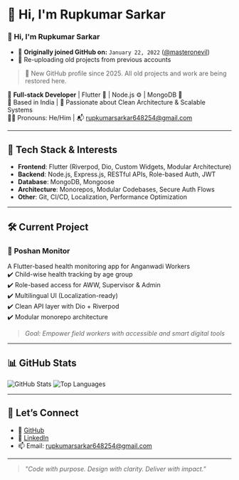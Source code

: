 # 👋 Hi, I'm Rupkumar Sarkar

### 👋 Hi, I'm Rupkumar Sarkar

- 📆 **Originally joined GitHub on:** `January 22, 2022` ([@masteronevil](https://github.com/masteronevil))
- 📂 Re-uploading old projects from previous accounts 

> 🚀 New GitHub profile since 2025. All old projects and work are being restored here.

🚀 **Full-stack Developer** | Flutter 💙 | Node.js ⚙️ | MongoDB 🍃  
📍 Based in India | 🔐 Passionate about Clean Architecture & Scalable Systems  
🧑‍💻 Pronouns: He/Him | 📬 rupkumarsarkar648254@gmail.com

---

## 🔧 Tech Stack & Interests

- **Frontend**: Flutter (Riverpod, Dio, Custom Widgets, Modular Architecture)
- **Backend**: Node.js, Express.js, RESTful APIs, Role-based Auth, JWT
- **Database**: MongoDB, Mongoose
- **Architecture**: Monorepos, Modular Codebases, Secure Auth Flows
- **Other**: Git, CI/CD, Localization, Performance Optimization

---

## 🛠️ Current Project

### 📱 **Poshan Monitor**
A Flutter-based health monitoring app for Anganwadi Workers  
✔️ Child-wise health tracking by age group  
✔️ Role-based access for AWW, Supervisor & Admin  
✔️ Multilingual UI (Localization-ready)  
✔️ Clean API layer with Dio + Riverpod  
✔️ Modular monorepo architecture

> *Goal: Empower field workers with accessible and smart digital tools*

---

## 📊 GitHub Stats

![GitHub Stats](https://github-readme-stats.vercel.app/api?username=rupkumar-dev&show_icons=true&theme=github_dark&hide_border=true&count_private=true)
![Top Languages](https://github-readme-stats.vercel.app/api/top-langs/?username=rupkumar-dev&layout=compact&theme=github_dark&hide_border=true)

---

## 🤝 Let’s Connect

- 🔗 [GitHub](https://github.com/rupkumar-dev)
- 💼 [LinkedIn](https://linkedin.com/in/rupkumar)
- 📫 Email: rupkumarsarkar648254@gmail.com

---

> *"Code with purpose. Design with clarity. Deliver with impact."*
